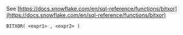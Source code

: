 See [https://docs.snowflake.com/en/sql-reference/functions/bitxor](https://docs.snowflake.com/en/sql-reference/functions/bitxor)
```
BITXOR( <expr1> , <expr2> )
```
